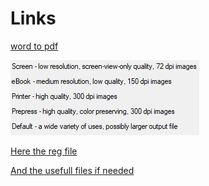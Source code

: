# Links

[word to pdf](/2019/04/17/context-menu-export-to-pdf-word-document.html)

![Picture](/files/picture/blog/20200401_picture_1.jpg)

[Here the reg file](/files/Context_menu/Add_Context-Menu_Reduce-PDF-Quality_with_Ghostscript.reg)

[And the usefull files if needed](/files/Context_menu/Ghostscript_2files_toreduce_pdf_quality.zip)


